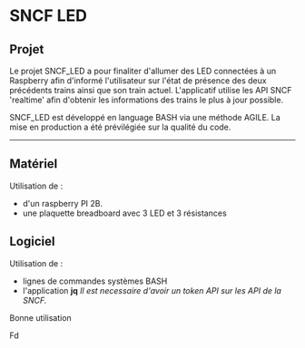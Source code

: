 # SNCF LED

## Projet

Le projet SNCF_LED a pour finaliter d'allumer des LED connectées à un Raspberry afin d'informé l'utilisateur sur l'état de présence des deux précédents trains ainsi que son train actuel.
L'applicatif utilise les API SNCF 'realtime' afin d'obtenir les informations des trains le plus à jour possible.

SNCF_LED est développé en language BASH via une méthode AGILE. La mise en production a été prévilégiée sur la qualité du code.

---

## Matériel

Utilisation de :
* d'un raspberry PI 2B.
* une plaquette breadboard avec 3 LED et 3 résistances

## Logiciel

Utilisation de :
* lignes de commandes systèmes BASH
* l'application **jq**
*Il est necessaire d'avoir un token API sur les API de la SNCF.*

Bonne utilisation

Fd


